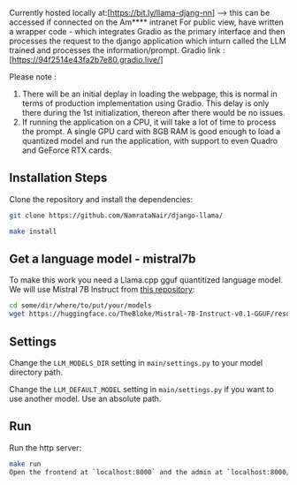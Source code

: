 Currently hosted locally at:[https://bit.ly/llama-djang-nn] --> this can be accessed if connected on the Am**** intranet
For public view, have written a wrapper code - which integrates Gradio as the primary interface and then processes the request to the django application which inturn called the LLM trained and processes the information/prompt. 
Gradio link : [https://94f2514e43fa2b7e80.gradio.live/]

Please note : 
1. There will be an initial deplay in loading the webpage, this is normal in terms of production implementation using Gradio. This delay is only there during the 1st initialization, thereon after there would be no issues.
2. If running the application on a CPU, it will take a lot of time to process the prompt. A single GPU card with 8GB RAM is good enough to load a quantized model and run the application, with support to even Quadro and GeForce RTX cards.  

## Installation Steps

Clone the repository and install the dependencies:

```bash
git clone https://github.com/NamrataNair/django-llama/

make install
```
## Get a language model - mistral7b

To make this work you need a Llama.cpp gguf quantitized language model. We
will use Mistral 7B Instruct from [this repository](https://huggingface.co/TheBloke/Mistral-7B-Instruct-v0.1-GGUF):

```bash
cd some/dir/where/to/put/your/models
wget https://huggingface.co/TheBloke/Mistral-7B-Instruct-v0.1-GGUF/resolve/main/mistral-7b-instruct-v0.1.Q4_K_M.gguf
```

## Settings

Change the `LLM_MODELS_DIR` setting in `main/settings.py` to your model directory path.

Change the `LLM_DEFAULT_MODEL` setting in `main/settings.py` if you
want to use another model. Use an absolute path.

## Run

Run the http server:

```bash
make run
Open the frontend at `localhost:8000` and the admin at `localhost:8000/admin/`
